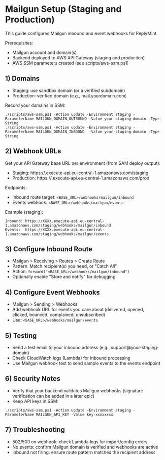 # Mailgun Setup (Staging and Production)

This guide configures Mailgun inbound and event webhooks for ReplyMint.

Prerequisites:

- Mailgun account and domain(s)
- Backend deployed to AWS API Gateway (staging and production)
- AWS SSM parameters created (see scripts/aws-ssm.ps1)

## 1) Domains

- Staging: use sandbox domain (or a verified subdomain)
- Production: verified domain (e.g., mail.yourdomain.com)

Record your domains in SSM:

```
./scripts/aws-ssm.ps1 -Action update -Environment staging -ParameterName MAILGUN_DOMAIN_OUTBOUND -Value your-staging-domain -Type String
./scripts/aws-ssm.ps1 -Action update -Environment staging -ParameterName MAILGUN_DOMAIN_INBOUND  -Value your-staging-domain -Type String
```

## 2) Webhook URLs

Get your API Gateway base URL per environment (from SAM deploy output):

- Staging: https://<staging-id>.execute-api.eu-central-1.amazonaws.com/staging
- Production: https://<prod-id>.execute-api.eu-central-1.amazonaws.com/prod

Endpoints:

- Inbound route target: `<BASE_URL>/webhooks/mailgun/inbound`
- Events webhook: `<BASE_URL>/webhooks/mailgun/events`

Example (staging):

```
Inbound: https://XXXX.execute-api.eu-central-1.amazonaws.com/staging/webhooks/mailgun/inbound
Events:  https://XXXX.execute-api.eu-central-1.amazonaws.com/staging/webhooks/mailgun/events
```

## 3) Configure Inbound Route

- Mailgun > Receiving > Routes > Create Route
- Pattern: Match recipient(s) you need, or "Catch All"
- Action: `forward("<BASE_URL>/webhooks/mailgun/inbound")`
- Optionally enable "Store and notify" for debugging

## 4) Configure Event Webhooks

- Mailgun > Sending > Webhooks
- Add webhook URL for events you care about (delivered, opened, clicked, bounced, complained, unsubscribed)
- Use: `<BASE_URL>/webhooks/mailgun/events`

## 5) Testing

- Send a test email to your inbound address (e.g., support@your-staging-domain)
- Check CloudWatch logs (Lambda) for inbound processing
- Use Mailgun webhook test to send sample events to the events endpoint

## 6) Security Notes

- Verify that your backend validates Mailgun webhooks (signature verification can be added in a later epic)
- Keep API keys in SSM:

```
./scripts/aws-ssm.ps1 -Action update -Environment staging -ParameterName MAILGUN_API_KEY -Value key-xxxxxxxx
```

## 7) Troubleshooting

- 502/500 on webhook: check Lambda logs for import/config errors
- No events: confirm Mailgun domain is verified and webhooks are active
- Inbound not firing: ensure route pattern matches the recipient address
